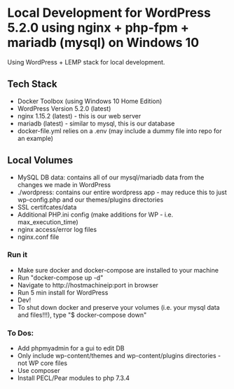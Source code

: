 # Local Development for WordPress 5.2.0 using nginx + php-fpm + mariadb (mysql) on Windows 10

Using WordPress + LEMP stack for local development.

## Tech Stack

* Docker Toolbox (using Windows 10 Home Edition)
* WordPress Version 5.2.0 (latest)
* nginx 1.15.2 (latest) - this is our web server
* mariadb (latest) - similar to mysql, this is our database
* docker-file.yml relies on a .env (may include a dummy file into repo for an example)

## Local Volumes

* MySQL DB data: contains all of our mysql/mariadb data from the changes we made in WordPress
* ./wordpress: contains our entire wordpress app - may reduce this to just wp-config.php and our themes/plugins directories
* SSL certifcates/data
* Additional PHP.ini config (make additions for WP - i.e. max_execution_time)
* nginx access/error log files
* nginx.conf file

### Run it

* Make sure docker and docker-compose are installed to your machine
* Run "docker-compose up -d"
* Navigate to http://hostmachineip:port in browser
* Run 5 min install for WordPress
* Dev!
* To shut down docker and preserve your volumes (i.e. your mysql data and files!!!), type "$ docker-compose down"

### To Dos:

* Add phpmyadmin for a gui to edit DB
* Only include wp-content/themes and wp-content/plugins directories - not WP core files
* Use composer
* Install PECL/Pear modules to php 7.3.4
